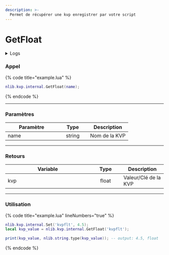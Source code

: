 ```yaml
---
description: >-
  Permet de récupérer une kvp enregistrer par votre script
---
```


# GetFloat

<details>
  <summary>Logs</summary>

  Ajoutée en **v0.1.2**
</details>

### Appel

{% code title="example.lua" %}
```lua
nlib.kvp.internal.GetFloat(name);
```
{% endcode %}

***

### Paramètres

<table>
    <thead>
        <tr>
            <th width="151" align="center">Paramètre</th>
            <th width="79" align="center">Type</th>
            <th align="center">Description</th>
        </tr>
    </thead>
    <tbody>
        <tr>
            <td>name</td>
            <td align="center">string</td>
            <td>Nom de la KVP</td>
        </tr>
    </tbody>
</table>

***

### Retours

<table>
    <thead>
        <tr>
            <th width="254" align="center">Variable</th>
            <th width="82" align="center">Type</th>
            <th align="center">Description</th>
        </tr>
    </thead>
    <tbody>
        <tr>
            <td>kvp</td>
            <td align="center">float</td>
            <td>Valeur/Clé de la KVP</td>
        </tr>
    </tbody>
</table>

***

### Utilisation

{% code title="example.lua" lineNumbers="true" %}
```lua
nlib.kvp.internal.Set('kvpflt', 4.5);
local kvp_value = nlib.kvp.internal.GetFloat('kvpflt');

print(kvp_value, nlib.string.type(kvp_value)); -- output: 4.5, float 
```
{% endcode %}